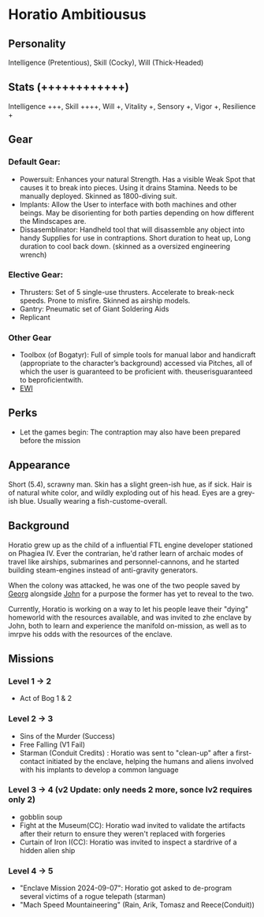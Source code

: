 # Horatio Ambitiousus

## Personality
Intelligence (Pretentious), Skill (Cocky), Will (Thick-Headed)

## Stats (++++++++++++)

Intelligence +++, Skill ++++, Will +, Vitality +, Sensory +, Vigor +, Resilience +

## Gear


### Default Gear: 
- Powersuit: Enhances your natural Strength. Has a visible Weak Spot that causes it to break into pieces. Using it drains Stamina. Needs to be manually deployed. Skinned as 1800-diving suit.
- Implants: Allow the User to interface with both machines and other beings. May be disorienting for both parties depending on how different the Mindscapes are.
- Dissasemblinator: Handheld tool that will disassemble any object into handy Supplies for use in contraptions. Short duration to heat up, Long duration to cool back down. (skinned as a oversized engineering wrench)

### Elective Gear:

- Thrusters: Set of 5 single-use thrusters. Accelerate to break-neck speeds. Prone to misfire. Skinned as airship models.
- Gantry: Pneumatic set of Giant Soldering Aids
- Replicant
### Other Gear

- Toolbox (of Bogatyr): Full of simple tools for manual labor and handicraft (appropriate to the character’s background) accessed via Pitches, all of which the user is guaranteed to be proficient with.
theuserisguaranteed to beproficientwith.
- [EWI](https://en.wikipedia.org/wiki/Wind_controller)

## Perks

- Let the games begin: The contraption may also have been prepared before the mission

## Appearance

Short (5.4), scrawny man. Skin has a slight green-ish hue, as if sick. Hair is of natural white color, and wildly exploding out of his head. Eyes are a grey-ish blue. Usually wearing a fish-custome-overall.

##  Background

Horatio grew up as the child of a influential FTL engine developer stationed on Phagiea IV.
Ever the contrarian, he'd rather learn of archaic modes of travel like airships, submarines and personnel-cannons, and he started building steam-engines instead of anti-gravity generators.

When the colony was attacked, he was one of the two people saved by [Georg](./georg_zuse.md) alongside [John](./john-sinclair.md) for a purpose the former has yet to reveal to the two.

Currently, Horatio is working on a way to let his people leave their "dying" homeworld with the resources available, and was invited to zhe enclave by John, both to learn and experience the manifold on-mission, as well as to imrpve his odds with the resources of the enclave.

## Missions
### Level 1 -> 2 
- Act of Bog 1 & 2

### Level 2 -> 3
- Sins of the Murder (Success)
- Free Falling (V1 Fail)
- Starman (Conduit Credits) :
Horatio was sent to "clean-up" after a first-contact initiated by the enclave, helping the humans and aliens involved with his implants to develop a common language

### Level 3 -> 4 (v2 Update: only needs 2 more, sonce lv2 requires only 2)
- gobblin soup
- Fight at the Museum(CC): Horatio wad invited to validate the artifacts after their return to ensure they weren't replaced with forgeries
- Curtain of Iron I(CC): Horatio was invited to inspect a stardrive of a hidden alien ship
### Level 4 -> 5
- "Enclave Mission 2024-09-07": Horatio got asked to de-program several victims of a rogue telepath (starman)
- "Mach Speed Mountaineering" (Rain, Arik, Tomasz and Reece(Conduit))

